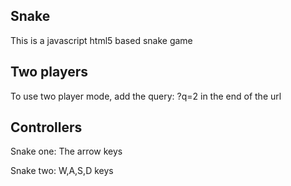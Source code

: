 ## Snake

This is a javascript html5 based snake game

## Two players

To use two player mode,
add the query: ?q=2 
in the end of the url

## Controllers

Snake one: The arrow keys

Snake two: W,A,S,D keys